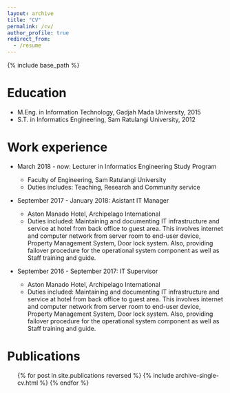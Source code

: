 ```yaml
---
layout: archive
title: "CV"
permalink: /cv/
author_profile: true
redirect_from:
  - /resume
---
```


{% include base_path %}

Education
======
* M.Eng. in Information Technology, Gadjah Mada University, 2015
* S.T. in Informatics Engineering, Sam Ratulangi University, 2012

Work experience
======
* March 2018 - now: Lecturer in Informatics Engineering Study Program
  * Faculty of Engineering, Sam Ratulangi University
  * Duties includes: Teaching, Research and Community service

* September 2017 - January 2018: Asistant IT Manager
  * Aston Manado Hotel, Archipelago International
  * Duties included: Maintaining and documenting IT infrastructure and service at hotel from back office to guest area. This involves internet and computer network from server room to end-user device, Property Management System, Door lock system. Also, providing failover procedure for the operational system component as well as Staff training and guide.

* September 2016 - September 2017: IT Supervisor
  * Aston Manado Hotel, Archipelago International
  * Duties included: Maintaining and documenting IT infrastructure and service at hotel from back office to guest area. This involves internet and computer network from server room to end-user device, Property Management System, Door lock system. Also, providing failover procedure for the operational system component as well as Staff training and guide.

  
<!-- Skills
======
* Skill 1
* Skill 2
  * Sub-skill 2.1
  * Sub-skill 2.2
  * Sub-skill 2.3
* Skill 3 -->

Publications
======
  <ul>{% for post in site.publications reversed %}
    {% include archive-single-cv.html %}
  {% endfor %}</ul>
  
<!-- Talks
======
  <ul>{% for post in site.talks reversed %}
    {% include archive-single-talk-cv.html  %}
  {% endfor %}</ul> -->
  
<!-- Teaching
======
  <ul>{% for post in site.teaching reversed %}
    {% include archive-single-cv.html %}
  {% endfor %}</ul> -->
  
<!-- Service and leadership
======
* Currently signed in to 43 different slack teams -->
